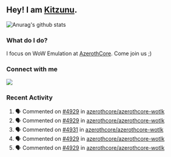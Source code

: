 ## Hey! I am [Kitzunu](https://Github.com/Kitzunu).

![Anurag's github stats](https://github-readme-stats.kitzunu.vercel.app/api?username=Kitzunu&show_icons=true)

### What do I do?

I focus on WoW Emulation at [AzerothCore](https://Github.com/AzerothCore). Come join us ;)

### Connect with me
[![](https://img.shields.io/badge/AzerothCore%20Discord-Connect%20with%20me!-green)](https://discord.com/invite/gkt4y2x)

### Recent Activity

<!--START_SECTION:activity-->
1. 🗣 Commented on [#4929](https://github.com/azerothcore/azerothcore-wotlk/issues/4929) in [azerothcore/azerothcore-wotlk](https://github.com/azerothcore/azerothcore-wotlk)
2. 🗣 Commented on [#4929](https://github.com/azerothcore/azerothcore-wotlk/issues/4929) in [azerothcore/azerothcore-wotlk](https://github.com/azerothcore/azerothcore-wotlk)
3. 🗣 Commented on [#4931](https://github.com/azerothcore/azerothcore-wotlk/issues/4931) in [azerothcore/azerothcore-wotlk](https://github.com/azerothcore/azerothcore-wotlk)
4. 🗣 Commented on [#4929](https://github.com/azerothcore/azerothcore-wotlk/issues/4929) in [azerothcore/azerothcore-wotlk](https://github.com/azerothcore/azerothcore-wotlk)
5. 🗣 Commented on [#4929](https://github.com/azerothcore/azerothcore-wotlk/issues/4929) in [azerothcore/azerothcore-wotlk](https://github.com/azerothcore/azerothcore-wotlk)
<!--END_SECTION:activity-->
